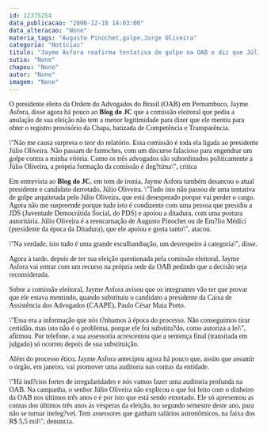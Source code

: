 ```yaml
---
id: 12375254
data_publicacao: "2006-12-18 14:03:00"
data_alteracao: "None"
materia_tags: "Augusto Pinochet,golpe,Jorge Oliveira"
categoria: "Notícias"
titulo: "Jayme Asfora reafirma tentativa de golpe na OAB e diz que Júlio Oliveira é reencarnação de Pinochet"
sutia: "None"
chapeu: "None"
autor: "None"
imagem: "None"
---
```

<p><P><FONT face=Verdana>O presidente eleito da Ordem do Advogados do Brasil (OAB) em Pernambuco, Jayme Asfora, disse agora há pouco ao <STRONG>Blog do JC</STRONG> que a comissão eleitoral que pediu a anulação de sua eleição não tem a menor legitimidade para dizer que ele mentiu para obter o registro provisório da Chapa, batizada de Competência e Transparência. </FONT></P></p>
<p><P><FONT face=Verdana>\"Não me causa surpresa o teor do relatório. Essa comissão é toda ela ligada ao presidente Júlio Oliveira. Não passam de fantoches, com um discurso falacioso para engendrar um golpe contra a minha vitória. Como os três advogados são subordinados politicamente a Júlio Oliveira, a própria formação da comissão é ileg?tima\", critica</FONT></P></p>
<p><P><FONT face=Verdana>Em entrevista ao <STRONG>Blog do JC</STRONG>, em tom de ironia, Jayme Asfora também desancou o atual presidente e candidato derrotado, Júlio Oliveira. \"Tudo isto não passou de uma tentativa de golpe arquitetada pelo Júlio Oliveira, que está desesperado porque vai perder o cargo. Agora não me surpreende porque tudo isto é condizente com uma pessoa que presidiu a JDS (Juventude Democrátida Social, do PDS) e apoiou a ditadura, com uma postura autoritária. Júlio Oliveira é a reencarnação de Augusto Pinochet ou de Em?lio Médici (presidente da época da Ditadura), que ele apoiou e gosta tanto\", atacou.</FONT></P></p>
<p><P><FONT face=Verdana>\"Na verdade, isto tudo é uma grande esculhambação, um desrespeito á categoria\", disse.</FONT></P></p>
<p><P><FONT face=Verdana>Agora à tarde, depois de ter sua eleição questionada pela comissão eleitoral, Jayme Asfora vai entrar com um recurso na própria sede da OAB pedindo que a decisão seja reconsiderada.</FONT></P></p>
<p><P><FONT face=Verdana>Sobre a comissão eleitoral, Jayme Asfora avisou que os integrantes vão ter que provar que ele estava mentindo, quando substituiu o candidato a presidente da Caixa de Assistência dos Advogados (CAAPE), Paulo César Maia Porto. </FONT></P></p>
<p><P><FONT face=Verdana>\"Essa era a informação que nós t?nhamos à época do processo. Não conseguimos tirar certidão, mas isto não é o problema, porque ele foi substitu?do, como autoriza a lei\", afirmou. Por telefone, a sua assessoria acrescentou que a sentença final (transitada em julgado) só ocorreu depois de sua substituição.</FONT></P></p>
<p><P><FONT face=Verdana>Além do processo ético, Jayme Asfora antecipou agora há pouco que, assim que assumir o órgão, em janeiro, vai promover uma auditoria nas contas da entidade. </FONT></P></p>
<p><P><FONT face=Verdana>\"Há ind?cios fortes de irregularidades e nós vamos fazer uma auditoria profunda na OAB. Na campanha, o senhor Júlio Oliveira não explicou o que foi feito com o dinheiro da OAB nos últimos três anos e é por isto que está sendo enxotado. Ele só apresentou as contas dos últimos três anos às vésperas da eleição, no segundo semestre deste ano, para não se tornar ineleg?vel. Tem assessores que ganham salários astronômicos, na faixa dos R$ 5,5 mil\", denuncia.</FONT></P> </p>
